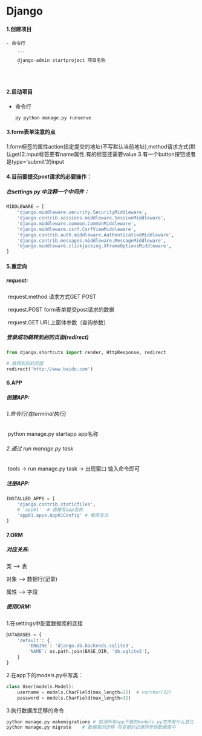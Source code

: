 # Django

#### 1.创建项目

	- 命令行
		
		```
		django-admin startproject 项目名称
		```


​		

#### 2.启动项目

 - 命令行

     ```
     py python manage.py runserve
     ```

     

#### 3.form表单注意的点

​	1.form标签的属性action指定提交的地址(不写默认当前地址),method请求方式(默认get)
​	2.input标签要有name属性.有的标签还需要value
​	3.有一个button按钮或者是type='submit'的input



#### 4.目前要提交post请求的必要操作：

##### 	在settings py 中注释一个中间件：

```python
MIDDLEWARE = [
    'django.middleware.security.SecurityMiddleware',
    'django.contrib.sessions.middleware.SessionMiddleware',
    'django.middleware.common.CommonMiddleware',
    'django.middleware.csrf.CsrfViewMiddleware',
    'django.contrib.auth.middleware.AuthenticationMiddleware',
    'django.contrib.messages.middleware.MessageMiddleware',
    'django.middleware.clickjacking.XFrameOptionsMiddleware',
]
```



#### 5.重定向

##### 	request:

​		request.method 请求方式GET POST

​		request.POST form表单提交post请求的数据

​		request.GET URL上窗体参数（查询参数）

##### 	登录成功跳转到别的页面(redirect)

```python
from django.shortcuts import render, HttpResponse, redirect

# 跳转到别的页面
redirect('http://www.baidu.com')
```



#### 6.APP

##### 创建APP:

###### 	1.命令行(在terminal执行)

​		python manage.py startapp app名称

###### 	2.通过 run manage.py task

​		tools -> run manage.py task -> 出现窗口 输入命令即可

##### 注册APP:

```python
INSTALLED_APPS = [
    'django.contrib.staticfiles',
    # 'app01'  # 直接写app名称
    'app01.apps.App01Config' # 推荐写法
]
```





#### 7.ORM

##### 对应关系:

类 --> 表

对象 --> 数据行(记录)

属性 --> 字段



##### 使用ORM:

1.在settings中配置数据库的连接

```python
DATABASES = {
    'default': {
        'ENGINE': 'django.db.backends.sqlite3',
        'NAME': os.path.join(BASE_DIR, 'db.sqlite3'),
    }
}
```

2.在app下的models.py中写类：

```python
class User(models.Model):
    username = models.CharField(max_length=32)  # varchar(32)
    password = models.CharField(max_length=32)
```

3.执行数据库迁移的命令

```python
python manage.py makemigrations	# 检测所有app下载的models.py文件有什么变化
python manage.py migrate	# 数据库的迁移 将变更的记录同步到数据库中
```

